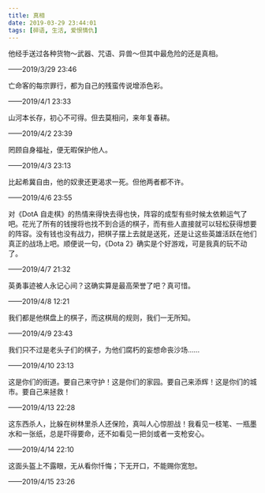 ```yaml
---
title: 真相
date: 2019-03-29 23:44:01
tags: [碎语, 生活, 爱恨情仇]
---
```


他经手送过各种货物～武器、咒语、异兽～但其中最危险的还是真相。

——2019/3/29 23:46

亡命客的每宗罪行，都为自己的残蛮传说增添色彩。

——2019/4/1 23:33

山河本长存，初心不可得。但去莫相问，来年复春耕。

——2019/4/2 23:39

罔顾自身福祉，便无暇保护他人。

——2019/4/3 23:13

比起希冀自由，他的奴隶还更渴求一死。但他两者都不许。

——2019/4/6 23:55

对《DotA 自走棋》的热情来得快去得也快，阵容的成型有些时候太依赖运气了吧。花光了所有的钱搜将也找不到合适的棋子，而有些人直接就可以轻松获得想要的阵容。没有钱也没有战力，把棋子摆上去就是送死，还是让这些英雄活跃在他们真正的战场上吧。顺便说一句，《Dota 2》确实是个好游戏，可是我真的玩不动了。

——2019/4/7 21:32

英勇事迹被人永记心间？这确实算是最高荣誉了吧？真可惜。

——2019/4/8 12:21

我们都是他棋盘上的棋子，而这棋局的规则，我们一无所知。

——2019/4/9 23:43

我们只不过是老头子们的棋子，为他们腐朽的妄想命丧沙场……

——2019/4/10 23:13

这是你们的街道。要自己来守护！这是你们的家园。要自己来添辉！这是你们的城市。要自己来拯救！

——2019/4/13 22:28

这东西杀人，比躲在树林里杀人还保险，真叫人心惊胆战！我看见一枝笔、一瓶墨水和一张纸，总是吓得要命，还不如看见一把剑或者一支枪安心。
    
——2019/4/14 22:10

这面头盔上不露眼，无从看你忏悔；下无开口，不能赐你宽恕。

——2019/4/15 23:26
